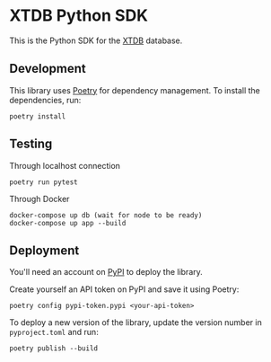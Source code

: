 # XTDB Python SDK

This is the Python SDK for the [XTDB](https://xtdb.com) database.

## Development

This library uses [Poetry](https://python-poetry.org/) for dependency management. 
To install the dependencies, run:

```shell
poetry install
```

## Testing
Through localhost connection
```shell
poetry run pytest
```

Through Docker
```shell
docker-compose up db (wait for node to be ready)
docker-compose up app --build
```


## Deployment

You'll need an account on [PyPI](https://pypi.org) to deploy the library.

Create yourself an API token on PyPI and save it using Poetry:

```shell
poetry config pypi-token.pypi <your-api-token>
```

To deploy a new version of the library, update the version number in `pyproject.toml` and run:

```shell
poetry publish --build
```
